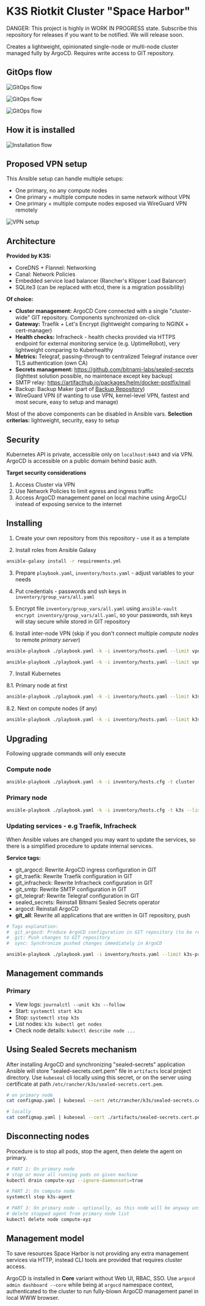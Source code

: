 K3S Riotkit Cluster "Space Harbor"
==================================

DANGER: This project is highly in WORK IN PROGRESS state. Subscribe this repository for releases if you want to be notified. We will release soon.

Creates a lightweight, opinionated single-node or multi-node cluster managed fully by ArgoCD.
Requires write access to GIT repository.

GitOps flow
-----------

![GitOps flow](./docs/git-flow.png)

![GitOps flow](./docs/argocd-apps.png)

![GitOps flow](./docs/argocd-app-view.png)

How it is installed
-------------------

![Installation flow](./docs/ansible-steps.svg)

Proposed VPN setup
------------------

This Ansible setup can handle multiple setups:
- One primary, no any compute nodes
- One primary + multiple compute nodes in same network without VPN
- One primary + multiple compute nodes exposed via WireGuard VPN remotely

![VPN setup](./docs/nodes.svg)

Architecture
------------

**Provided by K3S:**
- CoreDNS + Flannel: Networking
- Canal: Network Policies
- Embedded service load balancer (Rancher's Klipper Load Balancer)
- SQLite3 (can be replaced with etcd, there is a migration possibility)

**Of choice:**
- **Cluster management:** ArgoCD Core connected with a single "cluster-wide" GIT repository. Components synchronized on-click
- **Gateway:** Traefik + Let's Encrypt (lightweight comparing to NGINX + cert-manager)
- **Health checks:** Infracheck - health checks provided via HTTPS endpoint for external monitoring service (e.g. UptimeRobot), very lightweight comparing to Kuberhealthy
- **Metrics:** Telegraf, passing-through to centralized Telegraf instance over TLS authentication (own CA)
- **Secrets management:** https://github.com/bitnami-labs/sealed-secrets (lighttest solution possible, no maintenace except key backup)
- SMTP relay: https://artifacthub.io/packages/helm/docker-postfix/mail
- Backup: Backup Maker (part of [Backup Repository](https://github.com/riotkit-org/backup-repository))
- WireGuard VPN (if wanting to use VPN, kernel-level VPN, fastest and most secure, easy to setup and manage)

Most of the above components can be disabled in Ansible vars.
**Selection criterias:** lightweight, security, easy to setup

Security
--------

Kubernetes API is private, accessible only on `localhost:6443` and via VPN. ArgoCD is accessible on a public domain behind basic auth.

**Target security considerations**

1. Access Cluster via VPN
2. Use Network Policies to limit egress and ingress traffic
3. Access ArgoCD management panel on local machine using ArgoCLI instead of exposing service to the internet

Installing 
----------

1. Create your own repository from this repository - use it as a template

2. Install roles from Ansible Galaxy

```bash
ansible-galaxy install -r requirements.yml
```

3. Prepare `playbook.yaml`, `inventory/hosts.yaml` - adjust variables to your needs

4. Put credentials - passwords and ssh keys in `inventory/group_vars/all.yaml`

5. Encrypt file `inventory/group_vars/all.yaml` using `ansible-vault encrypt inventory/group_vars/all.yaml`, so your passwords, ssh keys will stay secure while stored in GIT repository

6. Install inter-node VPN (skip if you don't connect multiple _compute nodes_ to remote _primary server_)

```bash
ansible-playbook ./playbook.yaml -k -i inventory/hosts.yaml --limit vpn
```

```bash
ansible-playbook ./playbook.yaml -k -i inventory/hosts.yaml --limit vpn-administrative
```

7. Install Kubernetes

8.1. Primary node at first

```bash
ansible-playbook ./playbook.yaml -k -i inventory/hosts.yaml --limit k3s-primary
```

8.2. Next on compute nodes (if any)

```bash
ansible-playbook ./playbook.yaml -k -i inventory/hosts.yaml --limit k3s-node
```


Upgrading
---------

Following upgrade commands will only execute 

### Compute node

```bash
ansible-playbook ./playbook.yaml -k -i inventory/hosts.cfg -t cluster --limit k3s-node -e force_k3s_upgrade=true
```

### Primary node

```bash
ansible-playbook ./playbook.yaml -k -i inventory/hosts.cfg -t k3s --limit k3s-primary -e force_k3s_upgrade=true
```

### Updating services - e.g Traefik, Infracheck

When Ansible values are changed you may want to update the services, so there is a simplified procedure to update internal services.

**Service tags:**
- git_argocd: Rewrite ArgoCD ingress configuration in GIT
- git_traefik: Rewrite Traefik configuration in GIT
- git_infracheck: Rewrite Infracheck configuration in GIT
- git_smtp: Rewrite SMTP configuration in GIT
- git_telegraf: Rewrite Telegraf configuration in GIT
- sealed_secrets: Reinstall Bitnami Sealed Secrets operator
- argocd: Reinstall ArgoCD
- **git_all**: Rewrite all applications that are written in GIT repository, push

```bash
# Tags explanation:
#  git_argocd: Produce ArgoCD configuration in GIT repository (to be replaced with other app e.g. git_traefik). Requires "git" tag.
#  git: Push changes to GIT repository
#  sync: Synchronize pushed changes immediately in ArgoCD

ansible-playbook ./playbook.yaml -i inventory/hosts.yaml --limit k3s-primary -t git_argocd,git,sync
```

Management commands
-------------------

### Primary

- View logs: `journalctl --unit k3s --follow`
- Start: `systemctl start k3s`
- Stop: `systemctl stop k3s`
- List nodes: `k3s kubectl get nodes`
- Check node details: `kubectl describe node ...`

Using Sealed Secrets mechanism
------------------------------

After installing ArgoCD and synchronizing "sealed-secrets" application Ansible will store "sealed-secrets.cert.pem" file in `artifacts` local project directory.
Use `kubeseal` cli locally using this secret, or on the server using certificate at path `/etc/rancher/k3s/sealed-secrets.cert.pem`.

```bash
# on primary node
cat configmap.yaml | kubeseal --cert /etc/rancher/k3s/sealed-secrets.cert.pem

# locally
cat configmap.yaml | kubeseal --cert ./artifacts/sealed-secrets.cert.pem
```

Disconnecting nodes
-------------------

Procedure is to stop all pods, stop the agent, then delete the agent on primary.

```bash
# PART 1: On primary node
# stop or move all running pods on given machine
kubectl drain compute-xyz --ignore-daemonsets=true

# PART 2: On compute node
systemctl stop k3s-agent

# PART 3: On primary node - optionally, as this node will be anyway unschedulable 
# delete stopped agent from primary node list
kubectl delete node compute-xyz
```

Management model
----------------

To save resources Space Harbor is not providing any extra management services via HTTP, instead CLI tools are provided that requires cluster access.


ArgoCD is installed in **Core** variant without Web UI, RBAC, SSO. Use `argocd admin dashboard --core` while being at `argocd` namespace context, authenticated to the cluster to run fully-blown ArgoCD management panel in local WWW browser.
